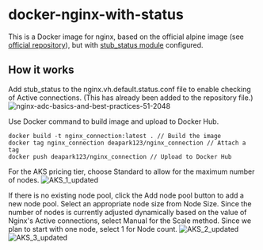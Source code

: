 # docker-nginx-with-status

This is a Docker image for nginx, based on the official alpine image (see [official repository](https://github.com/nginxinc/docker-nginx)), but with [stub_status module](https://nginx.org/en/docs/http/ngx_http_stub_status_module.html) configured.

## How it works

Add stub_status to the nginx.vh.default.status.conf file to enable checking of Active connections. (This has already been added to the repository file.)
![nginx-adc-basics-and-best-practices-51-2048](https://github.com/Bullishman/docker-nginx-with-status/assets/42830393/a4ced561-93bc-4a51-83e8-e21acfb8c0ea)

Use Docker command to build image and upload to Docker Hub.
```
docker build -t nginx_connection:latest . // Build the image
docker tag nginx_connection deapark123/nginx_connection // Attach a tag
docker push deapark123/nginx_connection // Upload to Docker Hub
```

For the AKS pricing tier, choose Standard to allow for the maximum number of nodes.
![AKS_1_updated](https://github.com/Bullishman/docker-nginx-with-status/assets/42830393/995aa01a-4dab-4fea-99f2-0dfbe9770020)

If there is no existing node pool, click the Add node pool button to add a new node pool.
Select an appropriate node size from Node Size.
Since the number of nodes is currently adjusted dynamically based on the value of Nginx's Active connections, select Manual for the Scale method.
Since we plan to start with one node, select 1 for Node count.
![AKS_2_updated](https://github.com/Bullishman/docker-nginx-with-status/assets/42830393/98b916cc-13ff-42e0-94d1-4102c3cdc31d)
![AKS_3_updated](https://github.com/Bullishman/docker-nginx-with-status/assets/42830393/5cf2fccd-602f-4d6a-ad54-8bee1eb119ae)
